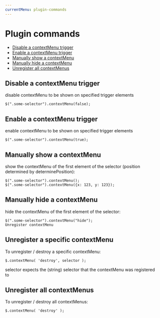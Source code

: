 ```yaml
---
currentMenu: plugin-commands
---
```


# Plugin commands

<!-- START doctoc generated TOC please keep comment here to allow auto update -->
<!-- DON'T EDIT THIS SECTION, INSTEAD RE-RUN doctoc TO UPDATE -->


- [Disable a contextMenu trigger](#disable-a-contextmenu-trigger)
- [Enable a contextMenu trigger](#enable-a-contextmenu-trigger)
- [Manually show a contextMenu](#manually-show-a-contextmenu)
- [Manually hide a contextMenu](#manually-hide-a-contextmenu)
- [Unregister all contextMenus](#unregister-all-contextmenus)

<!-- END doctoc generated TOC please keep comment here to allow auto update -->

## Disable a contextMenu trigger

disable contextMenu to be shown on specified trigger elements

```
$(".some-selector").contextMenu(false);
```


## Enable a contextMenu trigger

enable contextMenu to be shown on specified trigger elements

```
$(".some-selector").contextMenu(true);
```

## Manually show a contextMenu

show the contextMenu of the first element of the selector (position determined by determinePosition):

```
$(".some-selector").contextMenu();
$(".some-selector").contextMenu({x: 123, y: 123});
```

## Manually hide a contextMenu

hide the contextMenu of the first element of the selector:

```
$(".some-selector").contextMenu("hide");
Unregister contextMenu
```

## Unregister a specific contextMenu

To unregister / destroy a specific contextMenu:

```
$.contextMenu( 'destroy', selector );
```

selector expects the (string) selector that the contextMenu was registered to

## Unregister all contextMenus

To unregister / destroy all contextMenus:

```
$.contextMenu( 'destroy' );
```

